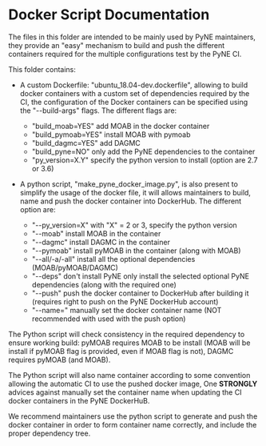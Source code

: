 Docker Script Documentation
===========================

The files in this folder are intended to be mainly used by PyNE maintainers,
they provide an "easy" mechanism to build and push the different containers
required for the multiple configurations test by the PyNE CI.

This folder contains:

- A custom Dockerfile: "ubuntu_18.04-dev.dockerfile", allowing to build docker containers with a custom set of
  dependencies required by the CI, the configuration of the Docker containers
  can be specified using the "--build-args" flags. The different flags are:
    
    - "build_moab=YES" add MOAB in the docker container
    - "build_pymoab=YES" install MOAB with pymoab
    - "build_dagmc=YES" add DAGMC 
    - "build_pyne=NO" only add the PyNE dependencies to the container
    - "py_version=X.Y" specify the python version to install (option are 2.7 or
      3.6)

- A python script, "make_pyne_docker_image.py", is also present to simplify the usage of the docker file, it
  will allows maintainers to build, name and push the docker container into
  DockerHub. The different option are:
    
    - "--py_version=X" with "X" = 2 or 3, specify the python version
    - "--moab" install MOAB in the container
    - "--dagmc" install DAGMC in the container
    - "--pymoab" install pyMOAB in the container (along with MOAB)
    - "--all/-a/-all" install all the optional dependencies (MOAB/pyMOAB/DAGMC)
    - "--deps" don't install PyNE only install the selected optional PyNE dependencies (along with the required one)
    - "--push" push the docker container to DockerHub after building it
      (requires right to push on the PyNE DockerHub account)
    - "--name=" manually set the docker container name (NOT recommended with used
      with the push option)


The Python script will check consistency in the required dependency to ensure
working build: pyMOAB requires MOAB to be install (MOAB will be install if
pyMOAB flag is provided, even if MOAB flag is not), DAGMC requires pyMOAB (and
MOAB).

The Python script will also name container according to some
convention allowing the automatic CI to use the pushed docker image, One
**STRONGLY** advices against manually set the container name when updating the CI
docker containers in the PyNE DockerHuB. 


We recommend maintainers use the python script to generate and push the docker
container in order to form container name correctly, and include the proper
dependency tree.
